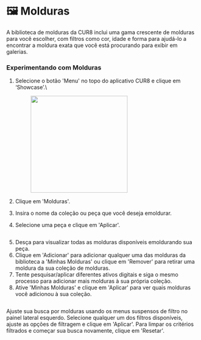 # 🖼️ Molduras

A biblioteca de molduras da CUR8 inclui uma gama crescente de molduras para você escolher, com filtros como cor, idade e forma para ajudá-lo a encontrar a moldura exata que você está procurando para exibir em galerias.

### Experimentando com Molduras

1.  Selecione o botão 'Menu' no topo do aplicativo CUR8 e clique em ‘Showcase’.\

    <figure><img src="../../.gitbook/assets/Screenshot 2025-01-03 at 10.48.05.png" alt="" width="254"><figcaption></figcaption></figure>
2. Clique em 'Molduras'.
3. Insira o nome da coleção ou peça que você deseja emoldurar.
4. Selecione uma peça e clique em 'Aplicar'.

<figure><img src="../../.gitbook/assets/Screenshot 2025-01-03 at 12.24.01.png" alt=""><figcaption></figcaption></figure>

5. Desça para visualizar todas as molduras disponíveis emoldurando sua peça.&#x20;
6. Clique em 'Adicionar' para adicionar qualquer uma das molduras da biblioteca a 'Minhas Molduras' ou clique em 'Remover' para retirar uma moldura da sua coleção de molduras.
7. Tente pesquisar/aplicar diferentes ativos digitais e siga o mesmo processo para adicionar mais molduras à sua própria coleção.&#x20;
8. Ative 'Minhas Molduras' e clique em 'Aplicar' para ver quais molduras você adicionou à sua coleção.

<figure><img src="../../.gitbook/assets/Screenshot 2025-01-03 at 12.27.46.png" alt=""><figcaption></figcaption></figure>

Ajuste sua busca por molduras usando os menus suspensos de filtro no painel lateral esquerdo. Selecione qualquer um dos filtros disponíveis, ajuste as opções de filtragem e clique em 'Aplicar'. Para limpar os critérios filtrados e começar sua busca novamente, clique em 'Resetar'.
